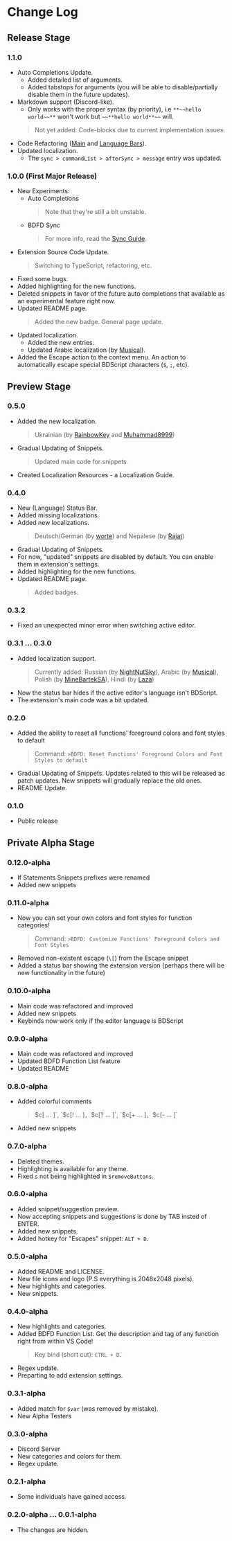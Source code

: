 # Change Log

## Release Stage

### 1.1.0
- Auto Completions Update.
  - Added detailed list of arguments.
  - Added tabstops for arguments (you will be able to disable/partially disable them in the future updates).
- Markdown support (Discord-like).
  - Only works with the proper syntax (by priority), i.e `**~~hello world~~**` won't work but `~~**hello world**~~` will.
  > Not yet added: Code-blocks due to current implementation issues.
- Code Refactoring ([Main](src/bdfd.ts) and [Language Bars](src/bars.ts)).
- Updated localization.
  - The `sync > commandList > afterSync > message` entry was updated.

### 1.0.0 (First Major Release)
- New Experiments:
  - Auto Completions
    > Note that they're still a bit unstable.
  - BDFD Sync
    > For more info, read the [Sync Guide](./Sync%20Resources/SYNC.md).
- Extension Source Code Update.
  > Switching to TypeScript, refactoring, etc.
- Fixed some bugs.
- Added highlighting for the new functions.
- Deleted snippets in favor of the future auto completions that available as an experimental feature right now.
- Updated README page.
  > Added the new badge.
  > General page update.
- Updated localization.
  - Added the new entries.
  - Updated Arabic localization (by [Musical](https://github.com/MusicalxD)).
- Added the Escape action to the context menu. An action to automatically escape special BDScript characters (`$`, `;`, etc).

## Preview Stage

### 0.5.0
- Added the new localization.
  > Ukrainian (by [RainbowKey](https://github.com/Rainb0wKey) and [Muhammad8999](https://github.com/Muhammad8999))
- Gradual Updating of Snippets.
  > Updated main code for snippets
- Created Localization Resources - a Localization Guide.

### 0.4.0
- New (Language) Status Bar.
- Added missing localizations.
- Added new localizations.
  > Deutsch/German (by [worte](https://github.com/wuaht)) and Nepalese (by [Rajat](https://github.com/rajatcj))
- Gradual Updating of Snippets.
- For now, "updated" snippets are disabled by default. You can enable them in extension's settings.
- Added highlighting for the new functions.
- Updated README page.
  > Added badges.

### 0.3.2
- Fixed an unexpected minor error when switching active editor.

### 0.3.1 ... 0.3.0
- Added localization support.
  > Currently added: Russian (by [NightNutSky](https://github.com/NightNutSky)), Arabic (by [Musical](https://github.com/MusicalxD)), Polish (by [MineBartekSA](https://github.com/MineBartekSA)), Hindi (by [Laza](https://github.com/LazaDev))
- Now the status bar hides if the active editor's language isn't BDScript.
- The extension's main code was a bit updated.

### 0.2.0
- Added the ability to reset all functions' foreground colors and font styles to default
  > Command: `>BDFD: Reset Functions' Foreground Colors and Font Styles to default`
- Gradual Updating of Snippets. Updates related to this will be released as patch updates. New snippets will gradually replace the old ones.
- README Update.

### 0.1.0
- Public release

## Private Alpha Stage

### 0.12.0-alpha
- If Statements Snippets prefixes were renamed
- Added new snippets

### 0.11.0-alpha
- Now you can set your own colors and font styles for function categories!
  > Command: `>BDFD: Customize Functions' Foreground Colors and Font Styles`
- Removed non-existent escape (`\[`) from the Escape snippet
- Added a status bar showing the extension version (perhaps there will be new functionality in the future)


### 0.10.0-alpha
- Main code was refactored and improved
- Added new snippets
- Keybinds now work only if the editor language is BDScript

### 0.9.0-alpha
- Main code was refactored and improved
- Updated BDFD Function List feature
- Updated README

### 0.8.0-alpha
- Added colorful comments
  > $c[ ... ]`, `$c[! ... ]`, `$c[? ... ]`, `$c[+ ... ]`, `$c[- ... ]`
- Added new snippets

### 0.7.0-alpha
- Deleted themes.
- Highlighting is available for any theme.
- Fixed `s` not being highlighted in `$removeButtons`.

### 0.6.0-alpha
- Added snippet/suggestion preview.
- Now accepting snippets and suggestions is done by TAB insted of ENTER.
- Added new snippets.
- Added hotkey for "Escapes" snippet: `ALT + D`.

### 0.5.0-alpha
- Added README and LICENSE.
- New file icons and logo (P.S everything is 2048x2048 pixels).
- New highlights and categories.
- New snippets.

### 0.4.0-alpha
- New highlights and categories.
- Added BDFD Function List. Get the description and tag of any function right from within VS Code!
  > Key bind (short cut): `CTRL + D`.
- Regex update.
- Preparting to add extension settings.

### 0.3.1-alpha
- Added match for `$var` (was removed by mistake).
- New Alpha Testers

### 0.3.0-alpha
- Discord Server
- New categories and colors for them.
- Regex update.

### 0.2.1-alpha
- Some individuals have gained access.

### 0.2.0-alpha ... 0.0.1-alpha
- The changes are hidden.